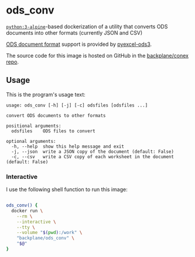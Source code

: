 # ods_conv

[`python:3-alpine`](https://hub.docker.com/_/python/)-based dockerization of a utility that converts ODS documents into other formats (currently JSON and CSV)

[ODS document format](https://en.wikipedia.org/wiki/OpenDocument) support is provided by [pyexcel-ods3](https://github.com/pyexcel/pyexcel-ods3).

The source code for this image is hosted on GitHub in the [backplane/conex repo](https://github.com/backplane/conex/tree/main/ods_conv).

## Usage

This is the program's usage text:

```
usage: ods_conv [-h] [-j] [-c] odsfiles [odsfiles ...]

convert ODS documents to other formats

positional arguments:
  odsfiles    ODS files to convert

optional arguments:
  -h, --help  show this help message and exit
  -j, --json  write a JSON copy of the document (default: False)
  -c, --csv   write a CSV copy of each worksheet in the document (default: False)
```

### Interactive

I use the following shell function to run this image:

```sh

ods_conv() {
  docker run \
    --rm \
    --interactive \
    --tty \
    --volume "$(pwd):/work" \
    "backplane/ods_conv" \
    "$@"
}

```

